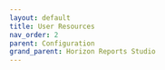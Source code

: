 ```yaml
---
layout: default
title: User Resources
nav_order: 2
parent: Configuration
grand_parent: Horizon Reports Studio
---
```

